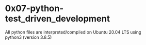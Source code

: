 # 0x07-python-test_driven_development
All python files are interpreted/compiled on Ubuntu 20.04 LTS using python3 (version 3.8.5)
